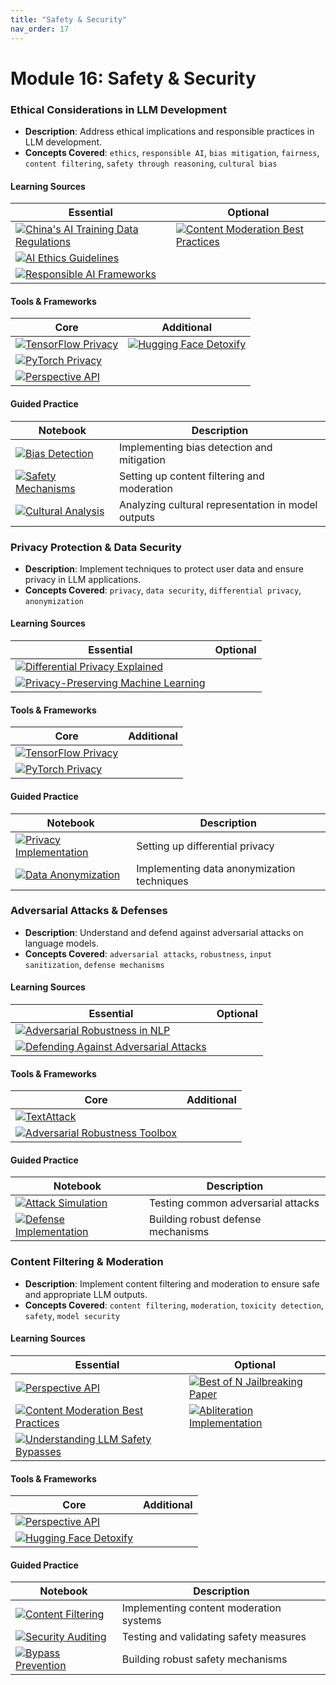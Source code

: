 ```yaml
---
title: "Safety & Security"
nav_order: 17
---
```



# Module 16: Safety & Security

### Ethical Considerations in LLM Development
- **Description**: Address ethical implications and responsible practices in LLM development.
- **Concepts Covered**: `ethics`, `responsible AI`, `bias mitigation`, `fairness`, `content filtering`, `safety through reasoning`, `cultural bias`

#### Learning Sources
| Essential | Optional |
|-----------|----------|
| [![China's AI Training Data Regulations](https://badgen.net/badge/Docs/China's%20AI%20Training%20Data%20Regulations/green)](https://cac.gov.cn/2023-07/13/c_1690898327029107.htm) | [![Content Moderation Best Practices](https://badgen.net/badge/Docs/Content%20Moderation%20Best%20Practices/green)](https://openai.com/policies/usage-guidelines) |
| [![AI Ethics Guidelines](https://badgen.net/badge/Website/AI%20Ethics%20Guidelines/blue)](https://aiethicslab.com/resources/) | |
| [![Responsible AI Frameworks](https://badgen.net/badge/Website/Responsible%20AI%20Frameworks/blue)](https://www.ai-policy.org/) | |

#### Tools & Frameworks
| Core | Additional |
|-----------|----------|
| [![TensorFlow Privacy](https://badgen.net/badge/Framework/TensorFlow%20Privacy/green)](https://www.tensorflow.org/privacy) | [![Hugging Face Detoxify](https://badgen.net/badge/Hugging%20Face%20Model/Hugging%20Face%20Detoxify/yellow)](https://huggingface.co/unitary/toxic-bert) |
| [![PyTorch Privacy](https://badgen.net/badge/Framework/PyTorch%20Privacy/green)](https://pytorch.org/docs/stable/privacy.html) | |
| [![Perspective API](https://badgen.net/badge/API%20Provider/Perspective%20API/blue)](https://www.perspectiveapi.com/) | |

#### Guided Practice
| Notebook | Description |
|----------|-------------|
| [![Bias Detection](https://badgen.net/badge/Notebook/Bias%20Detection/orange)](notebooks/bias_detection.ipynb) | Implementing bias detection and mitigation |
| [![Safety Mechanisms](https://badgen.net/badge/Notebook/Safety%20Mechanisms/orange)](notebooks/safety_mechanisms.ipynb) | Setting up content filtering and moderation |
| [![Cultural Analysis](https://badgen.net/badge/Notebook/Cultural%20Analysis/orange)](notebooks/cultural_analysis.ipynb) | Analyzing cultural representation in model outputs |

### Privacy Protection & Data Security
- **Description**: Implement techniques to protect user data and ensure privacy in LLM applications.
- **Concepts Covered**: `privacy`, `data security`, `differential privacy`, `anonymization`

#### Learning Sources
| Essential | Optional |
|-----------|----------|
| [![Differential Privacy Explained](https://badgen.net/badge/Docs/Differential%20Privacy%20Explained/green)](https://programmingdp.com/) | |
| [![Privacy-Preserving Machine Learning](https://badgen.net/badge/Website/Privacy-Preserving%20Machine%20Learning/blue)](https://www.microsoft.com/en-us/research/project/private-ai/) | |

#### Tools & Frameworks
| Core | Additional |
|-----------|----------|
| [![TensorFlow Privacy](https://badgen.net/badge/Framework/TensorFlow%20Privacy/green)](https://www.tensorflow.org/privacy) | |
| [![PyTorch Privacy](https://badgen.net/badge/Framework/PyTorch%20Privacy/green)](https://pytorch.org/docs/stable/privacy.html) | |

#### Guided Practice
| Notebook | Description |
|----------|-------------|
| [![Privacy Implementation](https://badgen.net/badge/Notebook/Privacy%20Implementation/orange)](notebooks/privacy_implementation.ipynb) | Setting up differential privacy |
| [![Data Anonymization](https://badgen.net/badge/Notebook/Data%20Anonymization/orange)](notebooks/data_anonymization.ipynb) | Implementing data anonymization techniques |

### Adversarial Attacks & Defenses
- **Description**: Understand and defend against adversarial attacks on language models.
- **Concepts Covered**: `adversarial attacks`, `robustness`, `input sanitization`, `defense mechanisms`

#### Learning Sources
| Essential | Optional |
|-----------|----------|
| [![Adversarial Robustness in NLP](https://badgen.net/badge/Website/Adversarial%20Robustness%20in%20NLP/blue)](https://adversarial-ml-tutorial.org/) | |
| [![Defending Against Adversarial Attacks](https://badgen.net/badge/Blog/Defending%20Against%20Adversarial%20Attacks/pink)](https://openai.com/research/adversarial-attacks-on-machine-learning-systems) | |

#### Tools & Frameworks
| Core | Additional |
|-----------|----------|
| [![TextAttack](https://badgen.net/badge/Github%20Repository/TextAttack/cyan)](https://github.com/QData/TextAttack) | |
| [![Adversarial Robustness Toolbox](https://badgen.net/badge/Github%20Repository/Adversarial%20Robustness%20Toolbox/cyan)](https://github.com/Trusted-AI/adversarial-robustness-toolbox) | |

#### Guided Practice
| Notebook | Description |
|----------|-------------|
| [![Attack Simulation](https://badgen.net/badge/Notebook/Attack%20Simulation/orange)](notebooks/attack_simulation.ipynb) | Testing common adversarial attacks |
| [![Defense Implementation](https://badgen.net/badge/Notebook/Defense%20Implementation/orange)](notebooks/defense_implementation.ipynb) | Building robust defense mechanisms |

### Content Filtering & Moderation
- **Description**: Implement content filtering and moderation to ensure safe and appropriate LLM outputs.
- **Concepts Covered**: `content filtering`, `moderation`, `toxicity detection`, `safety`, `model security`

#### Learning Sources
| Essential | Optional |
|-----------|----------|
| [![Perspective API](https://badgen.net/badge/API%20Provider/Perspective%20API/blue)](https://www.perspectiveapi.com/) | [![Best of N Jailbreaking Paper](https://badgen.net/badge/Paper/Best%20of%20N%20Jailbreaking%20Paper/purple)](https://arxiv.org/abs/2401.02512) |
| [![Content Moderation Best Practices](https://badgen.net/badge/Docs/Content%20Moderation%20Best%20Practices/green)](https://openai.com/policies/usage-guidelines) | [![Abliteration Implementation](https://badgen.net/badge/Colab%20Notebook/Abliteration%20Implementation/orange)](https://colab.research.google.com/drive/1VYm3hOcvCpbGiqKZb141gJwjdmmCcVpR) |
| [![Understanding LLM Safety Bypasses](https://badgen.net/badge/Blog/Understanding%20LLM%20Safety%20Bypasses/pink)](https://huggingface.co/blog/mlabonne/abliteration) | |

#### Tools & Frameworks
| Core | Additional |
|-----------|----------|
| [![Perspective API](https://badgen.net/badge/API%20Provider/Perspective%20API/blue)](https://www.perspectiveapi.com/) | |
| [![Hugging Face Detoxify](https://badgen.net/badge/Hugging%20Face%20Model/Hugging%20Face%20Detoxify/yellow)](https://huggingface.co/unitary/toxic-bert) | |

#### Guided Practice
| Notebook | Description |
|----------|-------------|
| [![Content Filtering](https://badgen.net/badge/Notebook/Content%20Filtering/orange)](notebooks/content_filtering.ipynb) | Implementing content moderation systems |
| [![Security Auditing](https://badgen.net/badge/Notebook/Security%20Auditing/orange)](notebooks/security_auditing.ipynb) | Testing and validating safety measures |
| [![Bypass Prevention](https://badgen.net/badge/Notebook/Bypass%20Prevention/orange)](notebooks/bypass_prevention.ipynb) | Building robust safety mechanisms |